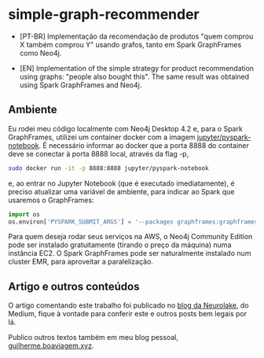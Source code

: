 # simple-graph-recommender

- [PT-BR] Implementação da recomendação de produtos "quem comprou X também comprou Y" usando grafos, tanto em Spark GraphFrames como Neo4j.

- [EN] Implementation of the simple strategy for product recommendation using graphs: "people also bought this". The same result was obtained using Spark GraphFrames and Neo4j.

## Ambiente

Eu rodei meu código localmente com Neo4j Desktop 4.2 e, para o Spark GraphFrames, utilizei um container docker com a imagem [jupyter/pyspark-notebook](https://hub.docker.com/r/jupyter/pyspark-notebook). É necessário informar ao docker que a porta 8888 do container deve se conectar à porta 8888 local, através da flag -p,

```sh
sudo docker run -it -p 8888:8888 jupyter/pyspark-notebook
```

e, ao entrar no Jupyter Notebook (que é executado imediatamente), é preciso atualizar uma variável de ambiente, para indicar ao Spark que usaremos o GraphFrames:

```python
import os
os.environ['PYSPARK_SUBMIT_ARGS'] = '--packages graphframes:graphframes:0.8.1-spark3.0-s_2.12 pyspark-shell’
```

Para quem deseja rodar seus serviços na AWS, o Neo4j Community Edition pode ser instalado gratuitamente (tirando o preço da máquina) numa instância EC2. O Spark GraphFrames pode ser naturalmente instalado num cluster EMR, para aproveitar a paralelização.

## Artigo e outros conteúdos

O artigo comentando este trabalho foi publicado no [blog da Neurolake](https://medium.com/neurolake/grafos-e-recomenda%C3%A7%C3%A3o-de-produtos-comparando-spark-graphframes-com-neo4j-ddef0ed1e720), do Medium, fique à vontade para conferir este e outros posts bem legais por lá.

Publico outros textos também em meu blog pessoal, [guilherme.boaviagem.xyz](https://guilherme.boaviagem.xyz/).

